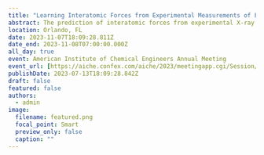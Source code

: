 ```yaml
---
title: "Learning Interatomic Forces from Experimental Measurements of Fluid Structure"
abstract: The prediction of interatomic forces from experimental X-ray and neutron scattering data is a historic inverse problem in statistical mechanics. Accurate and robust reconstructions of interatomic forces could be used to create novel force fields for molecular simulations, study many-body effects in statistical ensembles, and advance our understanding of atomic structure and self-assembly of materials. However, there are no existing statistical theories or computational techniques that provide adequate inverse problem solutions for a wide range of physical systems. Furthermore, data-driven methods such as probabilistic machine learning are burdened by the high computational cost of evaluating models for atomic structures. In this study, we developed a local Gaussian process surrogate model that vastly accelerates the estimation of structure data within a molecular simulation framework. We demonstrate that this method provides rapid and accurate evaluation of ensemble fluid structures that enables the application of probabilistic machine learning to optimize force fields from experimental scattering data with uncertainty quantification. These results suggest that machine learning accelerated interatomic force reconstruction from experimental diffraction data is now a viable tool for structural analysis and force field optimization.
location: Orlando, FL
date: 2023-11-07T18:09:28.811Z
date_end: 2023-11-08T07:00:00.000Z
all_day: true
event: American Institute of Chemical Engineers Annual Meeting
event_url: [https://aiche.confex.com/aiche/2023/meetingapp.cgi/Session/53515]
publishDate: 2023-07-13T18:09:28.842Z
draft: false
featured: false
authors:
  - admin
image:
  filename: featured.png
  focal_point: Smart
  preview_only: false
  caption: ""
---
```

